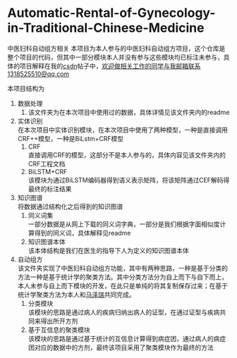 # Automatic-Rental-of-Gynecology-in-Traditional-Chinese-Medicine
中医妇科自动组方相关
本项目为本人参与的中医妇科自动组方项目，这个仓库是整个项目的代码，但其中一部分模块本人并没有参与这些模块均已标注未参与，具体的项目解释在我的[csdn](https://blog.csdn.net/qq_22235017/article/category/7782712)帖子中，欢迎做相关工作的同学与我邮箱联系1318525510@qq.com

本项目结构为
1. 数据处理
    1. 该文件夹为在本次项目中使用过的数据，具体详情见该文件夹内的readme
2. 实体识别\
    在本次项目中实体识别模块，在本次项目中使用了两种模型，一种是直接调用CRF++模型，一种是BiLstm+CRF模型
    1. CRF\
        直接调用CRF的模型，这部分不是本人参与的，具体内容见该文件夹内的CRF工程文档
    2. BiLSTM+CRF\
        该模块为通过BiLSTM编码器得到语义表示矩阵，将该矩阵通过CEF解码得最终的标注结果
3. 知识图谱\
    将数据通过结构化之后得到的知识图谱
    1. 同义词集\
        一部分数据是从网上下载的同义词字典，一部分是我们根据字面相似度计算得到的同义词，具体解释见readme
    2. 知识图谱本体\
        该本体结构是我们在医生的指导下人为定义的知识图谱本体
4. 自动组方\
    该文件夹实现了中医妇科自动组方功能，其中有两种思路，一种是基于分类的方法一种是基于统计学的聚类方法。其中分类方法分为自上而下与自下而上，本人未参与自上而下模块的开发，在此只是单纯的将其复制保存过来；在基于统计学聚类方法为本人和[马泽瑞](https://github.com/RiddleMa)共同完成。
    1. 分类模块\
        该模块的思路是通过病人的疾病归纳出病人的证型，在通过证型与疾病共同来得出所开方剂
    2. 基于互信息的聚类模块\
        该模块的思路是通过基于统计的互信息计算得到病症团，通过病人的病症团对应的数据中的方剂，最终该项目采用了聚类模块作为最终的方法
 
        
